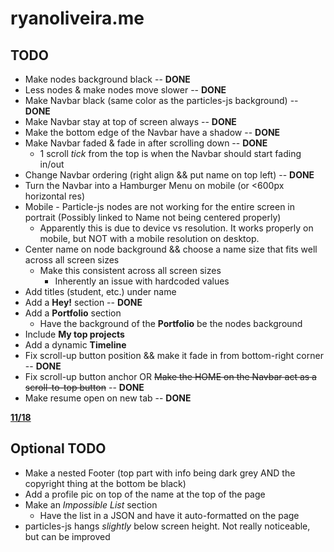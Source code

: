 # ryanoliveira.me

## TODO
* Make nodes background black -- **DONE**
* Less nodes & make nodes move slower -- **DONE**
* Make Navbar black (same color as the particles-js background) -- **DONE**
* Make Navbar stay at top of screen always -- **DONE**
* Make the bottom edge of the Navbar have a shadow -- **DONE**
* Make Navbar faded & fade in after scrolling down -- **DONE**
  * 1 scroll *tick* from the top is when the Navbar should start fading in/out
* Change Navbar ordering (right align && put name on top left) -- **DONE**
* Turn the Navbar into a Hamburger Menu on mobile (or <600px horizontal res)
* Mobile - Particle-js nodes are not working for the entire screen in portrait (Possibly linked to Name not being centered properly)
  * Apparently this is due to device vs resolution. It works properly on mobile, but NOT with a mobile resolution on desktop.
* Center name on node background && choose a name size that fits well across all screen sizes
  * Make this consistent across all screen sizes
    * Inherently an issue with hardcoded values
* Add titles (student, etc.) under name
* Add a **Hey!** section -- **DONE**
* Add a **Portfolio** section
  * Have the background of the **Portfolio** be the nodes background
* Include **My top projects**
* Add a dynamic **Timeline**
* Fix scroll-up button position && make it fade in from bottom-right corner -- **DONE**
* Fix scroll-up button anchor OR ~~Make the HOME on the Navbar act as a scroll-to-top button~~ -- **DONE**
* Make resume open on new tab -- **DONE**

**<u>
11/18
</u>**

## Optional TODO
* Make a nested Footer (top part with info being dark grey AND the copyright thing at the bottom be black)
* Add a profile pic on top of the name at the top of the page
* Make an *Impossible List* section
  * Have the list in a JSON and have it auto-formatted on the page
* particles-js hangs *slightly* below screen height. Not really noticeable, but can be improved